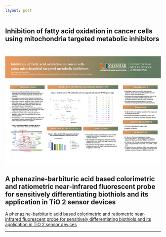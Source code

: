 ```yaml
---
layout: post
---
```


## Inhibition of fatty acid oxidation in cancer cells using mitochondria targeted metabolic inhibitors

![Syvester](https://github.com/Xiao9003/Xiao9003.github.io/raw/main/images/2021_Syvester_Retreat.png)

## A phenazine-barbituric acid based colorimetric and ratiometric near-infrared fluorescent probe for sensitively differentiating biothiols and its application in TiO 2 sensor devices

[A phenazine-barbituric acid based colorimetric and ratiometric near-infrared
fluorescent probe for sensitively differentiating biothiols and its application
in TiO 2 sensor devices](https://pubs.rsc.org/en/content/articlehtml/1992/cc/c7cc01925d)

---

